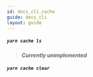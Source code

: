 ```yaml
---
id: docs_cli_cache
guide: docs_cli
layout: guide
---
```


##### `yarn cache ls` <a class="toc" id="toc-yarn-cache-ls" href="#toc-yarn-cache-ls"></a>

> ***Currently unimplemented***

##### `yarn cache clear` <a class="toc" id="toc-yarn-cache-clear" href="#toc-yarn-cache-clear"></a>
